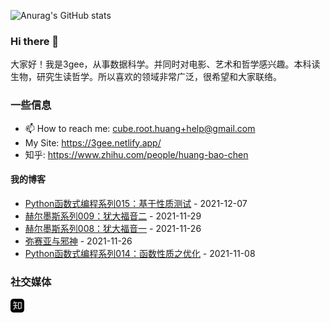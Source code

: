 <style>
path { fill: orange; }
</style>
  
![Anurag's GitHub stats](https://github-readme-stats.vercel.app/api?username=threecifanggen&show_icons=true&theme=radical)


### Hi there 👋

大家好！我是3gee，从事数据科学。并同时对电影、艺术和哲学感兴趣。本科读生物，研究生读哲学。所以喜欢的领域非常广泛，很希望和大家联络。

### 一些信息

- 📫 How to reach me: cube.root.huang+help@gmail.com
- My Site: https://3gee.netlify.app/
- 知乎: https://www.zhihu.com/people/huang-bao-chen

<!--
**threecifanggen/threecifanggen** is a ✨ _special_ ✨ repository because its `README.md` (this file) appears on your GitHub profile.

Here are some ideas to get you started:

- 🔭 I’m currently working on ...
- 🌱 I’m currently learning ...
- 👯 I’m looking to collaborate on ...
- 🤔 I’m looking for help with ...
- 💬 Ask me about ...
- 📫 How to reach me: ...
- 😄 Pronouns: ...
- ⚡ Fun fact: ...
-->

#### 我的博客

<!-- START_SECTION:blog -->
* <a href='https://3gee.netlify.app/lambda-and-tau/2021/12/07/python_lambda%E4%B9%8B%E5%9F%BA%E4%BA%8E%E6%80%A7%E8%B4%A8%E6%B5%8B%E8%AF%95.html' target='_blank'>Python函数式编程系列015：基于性质测试</a> - 2021-12-07
* <a href='https://3gee.netlify.app/%E8%BF%87%E5%BA%A6%E8%A7%A3%E8%AF%BB/2021/11/29/%E8%B5%AB%E5%B0%94%E5%A2%A8%E6%96%AF%E7%B3%BB%E5%88%97%E4%B9%8B%E7%8A%B9%E5%A4%A7%E7%A6%8F%E9%9F%B32.html' target='_blank'>赫尔墨斯系列009：犹大福音二</a> - 2021-11-29
* <a href='https://3gee.netlify.app/%E8%BF%87%E5%BA%A6%E8%A7%A3%E8%AF%BB/2021/11/26/%E8%B5%AB%E5%B0%94%E5%A2%A8%E6%96%AF%E7%B3%BB%E5%88%97%E4%B9%8B%E7%8A%B9%E5%A4%A7%E7%A6%8F%E9%9F%B31.html' target='_blank'>赫尔墨斯系列008：犹大福音一</a> - 2021-11-26
* <a href='https://3gee.netlify.app/%E8%BF%87%E5%BA%A6%E8%A7%A3%E8%AF%BB/2021/11/26/%E5%BC%A5%E8%B5%9B%E4%BA%9A%E4%B8%8E%E9%82%AA%E7%A5%9E.html' target='_blank'>弥赛亚与邪神</a> - 2021-11-26
* <a href='https://3gee.netlify.app/lambda-and-tau/2021/11/08/python_lambda%E4%B9%8B%E5%87%BD%E6%95%B0%E6%80%A7%E8%B4%A8.html' target='_blank'>Python函数式编程系列014：函数性质之优化</a> - 2021-11-08
<!-- END_SECTION:blog -->

### 社交媒体

<img asign="left" width="22px" src="./assets/zhihu.svg" />

